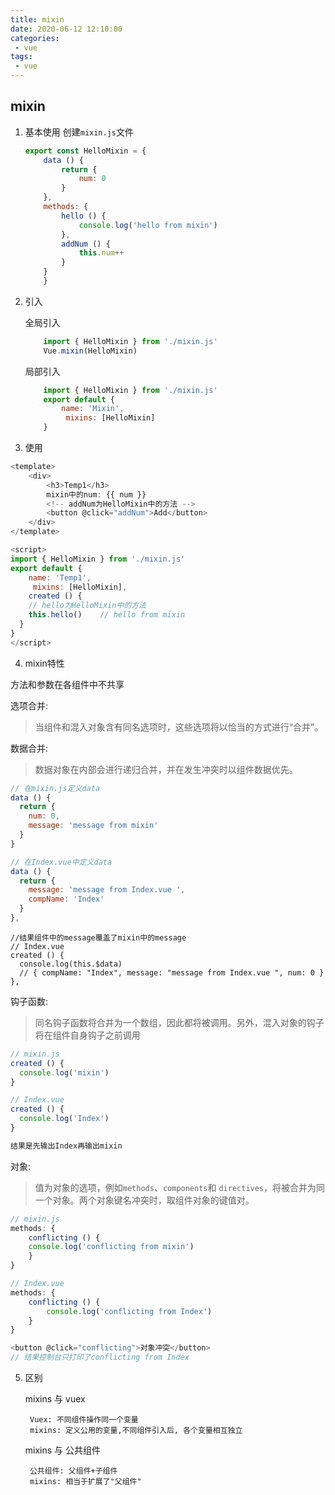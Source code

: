 ```yaml
---
title: mixin
date: 2020-06-12 12:10:00
categories:
 - vue
tags:
 - vue
---
```


## mixin 

1. 基本使用
创建`mixin.js`文件
    ```js
    export const HelloMixin = {
        data () {
            return {
                num: 0
            }
        },
        methods: {
            hello () {
                console.log('hello from mixin')
            },
            addNum () {
                this.num++
            }
        }
        }
    ```

2. 引入

    全局引入
    ``` js
        import { HelloMixin } from './mixin.js'
        Vue.mixin(HelloMixin)
    ```

    局部引入
    ``` js
        import { HelloMixin } from './mixin.js'
        export default {
            name: 'Mixin',
             mixins: [HelloMixin]
        }
    ```

3. 使用

``` js
<template>
    <div>
        <h3>Temp1</h3>
        mixin中的num: {{ num }}
        <!-- addNum为HelloMixin中的方法 -->
        <button @click="addNum">Add</button>
    </div>
</template>

<script>
import { HelloMixin } from './mixin.js'
export default {
    name: 'Temp1',
     mixins: [HelloMixin],
    created () {
    // hello为HelloMixin中的方法
    this.hello()	// hello from mixin
  }
}
</script>

```


4. mixin特性

方法和参数在各组件中不共享

选项合并:
> 当组件和混入对象含有同名选项时，这些选项将以恰当的方式进行“合并”。

数据合并:
> 数据对象在内部会进行递归合并，并在发生冲突时以组件数据优先。

``` js
// 在mixin.js定义data
data () {
  return {
    num: 0,
    message: 'message from mixin'
  }
}
```

``` js
// 在Index.vue中定义data
data () {
  return {
    message: 'message from Index.vue ',
    compName: 'Index'
  }
},
```
```
//结果组件中的message覆盖了mixin中的message
// Index.vue
created () {
  console.log(this.$data) 
  // { compName: "Index", message: "message from Index.vue ", num: 0 }
},
```

钩子函数:
> 同名钩子函数将合并为一个数组，因此都将被调用。另外，混入对象的钩子将在组件自身钩子之前调用

``` js
// mixin.js
created () {
  console.log('mixin')
}
```

``` js
// Index.vue
created () {
  console.log('Index')
}

结果是先输出Index再输出mixin
```

对象:
> 值为对象的选项，例如`methods`、`components`和 `directives`，将被合并为同一个对象。两个对象键名冲突时，取组件对象的键值对。

``` js
// mixin.js
methods: {
    conflicting () {
    console.log('conflicting from mixin')
    }
}
```

``` js
// Index.vue
methods: {
    conflicting () {
        console.log('conflicting from Index')
    }
}
```

``` js
<button @click="conflicting">对象冲突</button>
// 结果控制台只打印了conflicting from Index
```


5. 区别

    mixins 与 vuex

        Vuex: 不同组件操作同一个变量
        mixins: 定义公用的变量,不同组件引入后, 各个变量相互独立

    mixins 与 公共组件

        公共组件: 父组件+子组件
        mixins: 相当于扩展了"父组件"
